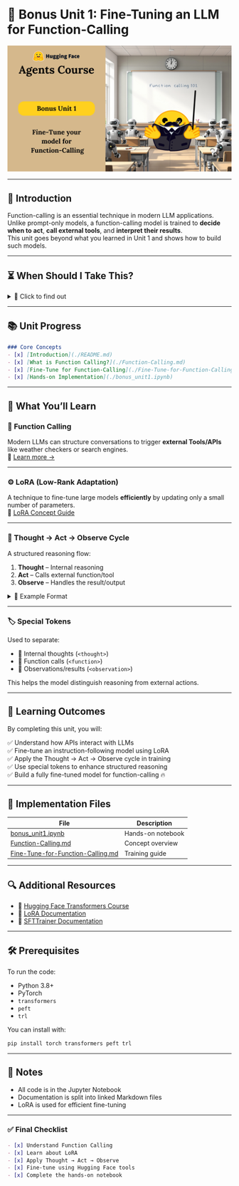 # 🎁 Bonus Unit 1: Fine-Tuning an LLM for Function-Calling

![Fine Tuning LLM for Function-Calling](../assets/bonus1thumbnail.jpg)

---

## 🧠 Introduction

Function-calling is an essential technique in modern LLM applications. Unlike prompt-only models, a function-calling model is trained to **decide when to act**, **call external tools**, and **interpret their results**.  
This unit goes beyond what you learned in Unit 1 and shows how to build such models.

---

## ⏳ When Should I Take This?

<details>
<summary>📌 Click to find out</summary>

This unit is optional but highly valuable. We recommend taking it if:

- You've completed Unit 1 and understand prompt-based systems.
- You want your LLM to actively interact with tools via APIs.
- You're comfortable with basic fine-tuning using Hugging Face.

Don’t worry if you’re new to some concepts — we link all required resources.

📖 Prerequisites:
- ✅ [Fine-Tune an LLM](https://huggingface.co/course/chapter3/3?fw=pt)
- ✅ [SFTTrainer Docs](https://huggingface.co/docs/trl/main/en/sft_trainer)
</details>

---

## 📚 Unit Progress

```markdown
### Core Concepts
- [x] [Introduction](./README.md)
- [x] [What is Function Calling?](./Function-Calling.md)
- [x] [Fine-Tune for Function-Calling](./Fine-Tune-for-Function-Calling.md)
- [x] [Hands-on Implementation](./bonus_unit1.ipynb)
```

---

## 🚀 What You’ll Learn

### 🧩 Function Calling  
Modern LLMs can structure conversations to trigger **external Tools/APIs** like weather checkers or search engines.  
📄 [Learn more →](./Function-Calling.md)

---

### ⚙️ LoRA (Low-Rank Adaptation)  
A technique to fine-tune large models **efficiently** by updating only a small number of parameters.  
🔗 [LoRA Concept Guide](https://huggingface.co/docs/peft/conceptual_guides/lora)

---

### 🧠 Thought → Act → Observe Cycle  
A structured reasoning flow:
1. **Thought** – Internal reasoning  
2. **Act** – Calls external function/tool  
3. **Observe** – Handles the result/output

<details>
<summary>🧪 Example Format</summary>

```yaml
user: "Get me today's weather in Paris."
model:
  function_call:
    name: getWeather
    arguments:
      city: "Paris"
```

</details>

---

### 🏷️ Special Tokens  
Used to separate:
- 💭 Internal thoughts (`<thought>`)
- 🔧 Function calls (`<function>`)
- 📩 Observations/results (`<observation>`)

This helps the model distinguish reasoning from external actions.

---

## 🎯 Learning Outcomes

By completing this unit, you will:

✅ Understand how APIs interact with LLMs  
✅ Fine-tune an instruction-following model using LoRA  
✅ Apply the Thought → Act → Observe cycle in training  
✅ Use special tokens to enhance structured reasoning  
✅ Build a fully fine-tuned model for function-calling 🔥

---

## 📂 Implementation Files

| File | Description |
|------|-------------|
| [bonus_unit1.ipynb](./bonus_unit1.ipynb) | Hands-on notebook |
| [Function-Calling.md](./Function-Calling.md) | Concept overview |
| [Fine-Tune-for-Function-Calling.md](./Fine-Tune-for-Function-Calling.md) | Training guide |

---

## 🔍 Additional Resources

- 🧠 [Hugging Face Transformers Course](https://huggingface.co/course)
- 📘 [LoRA Documentation](https://huggingface.co/docs/peft/conceptual_guides/lora)
- 🧪 [SFTTrainer Documentation](https://huggingface.co/docs/trl/main/en/sft_trainer)

---

## 🛠️ Prerequisites

To run the code:

- Python 3.8+
- PyTorch
- `transformers`
- `peft`
- `trl`

You can install with:

```bash
pip install torch transformers peft trl
```

---

## 📝 Notes

- All code is in the Jupyter Notebook
- Documentation is split into linked Markdown files
- LoRA is used for efficient fine-tuning

---

### ✅ Final Checklist

```markdown
- [x] Understand Function Calling
- [x] Learn about LoRA
- [x] Apply Thought → Act → Observe
- [x] Fine-tune using Hugging Face tools
- [x] Complete the hands-on notebook
```